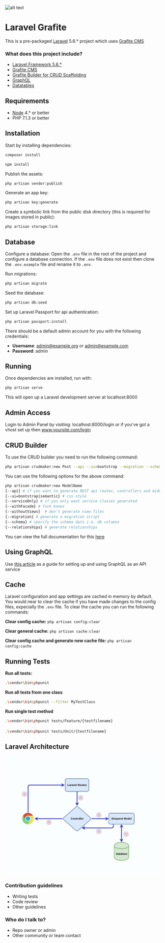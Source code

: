 ![alt text](http://www.knocktechbd.com/images/technology/laravel.png)

# Laravel Grafite

This is a pre-packaged [Laravel](https://laravel.com/) 5.6.* project which uses [Grafite CMS](https://github.com/GrafiteInc/CMS)

### What does this project include? ###

* [Laravel Framework 5.6.*](https://laravel.com/)
* [Grafite CMS](https://github.com/GrafiteInc/CMS)
* [Grafite Builder for CRUD Scaffolding](https://github.com/GrafiteInc/Builder) 
* [GraphQL](https://github.com/Folkloreatelier/laravel-graphql)
* [Datatables](https://github.com/yajra/laravel-datatables)


## Requirements

- [Node](https://nodejs.org) 4.* or better
- PHP 7.1.3 or better


## Installation

Start by installing dependencies:

```sh
composer install
```


```sh
npm install
```


Publish the assets:

```sh
php artisan vendor:publish
```

Generate an app key:

```sh
php artisan key:generate
```

Create a symbolic link from the public disk directory (this is required for images stored in public):
```sh 
php artisan storage:link
```


## Database
Configure a database:
Open the ```.env``` file in the root of the project and configure a database connection.
If the ```.env``` file does not exist then clone the ```.env.example``` file and rename it to ```.env```.

Run migrations:
```sh
php artisan migrate
```

Seed the database:
```sh
php artisan db:seed
```

Set up Laravel Passport for api authentication:
```sh
php artisan passport:install
```

There should be a default admin account for you with the following credentials:

* **Username**: admin@example.org or admin@example.com
* **Password**: admin


## Running

Once dependencies are installed, run with:

```sh
php artisan serve
```
This will open up a Laravel development server at localhost:8000


## Admin Access
Login to Admin Panel by visiting: localhost:8000/login or if you've got a vhost set up then www.yoursite.com/login



## CRUD Builder
To use the CRUD builder you need to run the following command:
```sh
php artisan crudmaker:new Post --api --ui=bootstrap --migration --schema="id:increments,name:string,author:string" --relationships="belongsToMany|\App\Models\Tag|tags"
```
You can use the following options for the above command:
```sh
php artisan crudmaker:new ModelName
{--api} # if you want to generate REST api routes, controllers and middleware
{--ui=bootstrap|semantic} # css style
{--serviceOnly} # if you only want service classes generated
{--withFacade} # fuck knows
{--withoutViews}  # don't generate view files
{--migration} # generate a migration script
{--schema} # specify the schema data i.e. db columns
{--relationships} # generate relationships
```
You can view the full documentation for this [here](https://docs.grafite.ca/others/crud/)  


## Using GraphQL

Use [this article](http://www.qcode.in/build-api-for-twitter-like-app-using-graphql-in-laravel/) as a guide for setting up and using GraphQL as an API service

## Cache

Laravel configuration and app settings are cached in memory by default. You would near to clear the cache if you have made changes to the config files, expecially the ```.env``` file. To clear the cache you can run the following commands:

**Clear config cache:** 
```php artisan config:clear```

**Clear general cache:** 
```php artisan cache:clear```

**Clear config cache and generate new cache file:**
``` php artisan config:cache ```

## Running Tests

**Run all tests:**
```sh
.\vendor\bin\phpunit
```

**Run all tests from one class**
```sh
.\vendor\bin\phpunit --filter MyTestClass
```

**Run single test method**
```sh
.\vendor\bin\phpunit tests/Feature/{testfilename} 

.\vendor\bin\phpunit tests/Unit/{testfilename} 
```

## Laravel Architecture

![Scheme](public/img/Lara-Rest.jpg)



### Contribution guidelines ###

* Writing tests
* Code review
* Other guidelines

### Who do I talk to? ###

* Repo owner or admin
* Other community or team contact